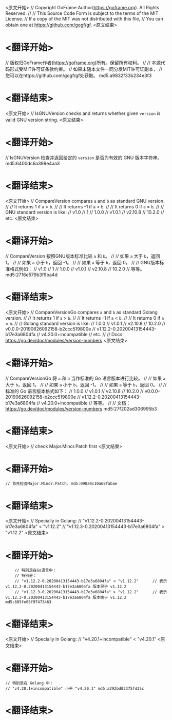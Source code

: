
<原文开始>
// Copyright GoFrame Author(https://goframe.org). All Rights Reserved.
//
// This Source Code Form is subject to the terms of the MIT License.
// If a copy of the MIT was not distributed with this file,
// You can obtain one at https://github.com/gogf/gf.
<原文结束>

# <翻译开始>
// 版权归GoFrame作者(https://goframe.org)所有。保留所有权利。
//
// 本源代码形式受MIT许可证条款约束。
// 如果未随本文件一同分发MIT许可证副本，
// 您可以在https://github.com/gogf/gf处获取。 md5:a9832f33b234e3f3
# <翻译结束>


<原文开始>
// IsGNUVersion checks and returns whether given `version` is valid GNU version string.
<原文结束>

# <翻译开始>
// IsGNUVersion 检查并返回给定的 `version` 是否为有效的 GNU 版本字符串。 md5:6400dc6a399e4aa3
# <翻译结束>


<原文开始>
// CompareVersion compares `a` and `b` as standard GNU version.
//
// It returns  1 if `a` > `b`.
//
// It returns -1 if `a` < `b`.
//
// It returns  0 if `a` = `b`.
//
// GNU standard version is like:
// v1.0
// 1
// 1.0.0
// v1.0.1
// v2.10.8
// 10.2.0
// etc.
<原文结束>

# <翻译开始>
// CompareVersion 按照GNU版本标准比较 `a` 和 `b`。
//
// 如果 `a` 大于 `b`，返回 1。
//
// 如果 `a` 小于 `b`，返回 -1。
//
// 如果 `a` 等于 `b`，返回 0。
//
// GNU版本标准格式例如：
// v1.0
// 1
// 1.0.0
// v1.0.1
// v2.10.8
// 10.2.0
// 等等。 md5:2716e579b3f9ba4d
# <翻译结束>


<原文开始>
// CompareVersionGo compares `a` and `b` as standard Golang version.
//
// It returns  1 if `a` > `b`.
//
// It returns -1 if `a` < `b`.
//
// It returns  0 if `a` = `b`.
//
// Golang standard version is like:
// 1.0.0
// v1.0.1
// v2.10.8
// 10.2.0
// v0.0.0-20190626092158-b2ccc519800e
// v1.12.2-0.20200413154443-b17e3a6804fa
// v4.20.0+incompatible
// etc.
//
// Docs: https://go.dev/doc/modules/version-numbers
<原文结束>

# <翻译开始>
// CompareVersionGo 将 `a` 和 `b` 当作标准的 Go 语言版本进行比较。
//
// 如果 `a` 大于 `b`，返回 1。
//
// 如果 `a` 小于 `b`，返回 -1。
//
// 如果 `a` 等于 `b`，返回 0。
//
// 标准的 Go 语言版本格式如下：
// 1.0.0
// v1.0.1
// v2.10.8
// 10.2.0
// v0.0.0-20190626092158-b2ccc519800e
// v1.12.2-0.20200413154443-b17e3a6804fa
// v4.20.0+incompatible
// 等等。
//
// 文档：https://go.dev/doc/modules/version-numbers md5:27f202ad306995b3
# <翻译结束>


<原文开始>
// check Major.Minor.Patch first
<原文结束>

# <翻译开始>
	// 首先检查Major.Minor.Patch. md5:098a0c10a68fabae
# <翻译结束>


<原文开始>
		// Specially in Golang:
		// "v1.12.2-0.20200413154443-b17e3a6804fa" < "v1.12.2"
		// "v1.12.3-0.20200413154443-b17e3a6804fa" > "v1.12.2"
<原文结束>

# <翻译开始>
		// 特别是在Go语言中：
		// 特别是：
		// "v1.12.2-0.20200413154443-b17e3a6804fa" < "v1.12.2" 		// 表示 v1.12.2-0.20200413154443-b17e3a6804fa 版本早于 v1.12.2
		// "v1.12.3-0.20200413154443-b17e3a6804fa" > "v1.12.2" 		// 表示 v1.12.3-0.20200413154443-b17e3a6804fa 版本晚于 v1.12.2 md5:685fe05f97473463
# <翻译结束>


<原文开始>
	// Specially in Golang:
	// "v4.20.1+incompatible" < "v4.20.1"
<原文结束>

# <翻译开始>
	// 特别是在 Golang 中：
	// "v4.20.1+incompatible" 小于 "v4.20.1" md5:a292bd03375fd35c
# <翻译结束>

